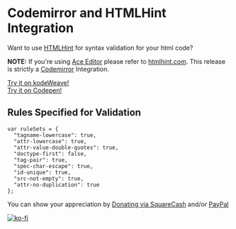 Codemirror and HTMLHint Integration
===================

Want to use [HTMLHint](http://htmlhint.com/js/htmlhint.js) for syntax validation for your html code? 

**NOTE:** If you're using [Ace Editor](http://ace.c9.io/) please refer to [htmlhint.com](http://htmlhint.com/). This release is strictly a [Codemirror](http://codemirror.net/) Integration.

[Try it on kodeWeave!](https://michaelsboost.github.io/kodeWeave/editor/#42bceae61ffdc64afa88e11d4c331bba)  
[Try it on Codepen!](http://codepen.io/anon/pen/RaNwNd?editors=0010)

Rules Specified for Validation
-------------

    var ruleSets = {
      "tagname-lowercase": true,
      "attr-lowercase": true,
      "attr-value-double-quotes": true,
      "doctype-first": false,
      "tag-pair": true,
      "spec-char-escape": true,
      "id-unique": true,
      "src-not-empty": true,
      "attr-no-duplication": true
    };

You can show your appreciation by [Donating via SquareCash](https://cash.me/$michaelsboost) and/or [PayPal](https://www.paypal.me/mikethedj4)

[![ko-fi](https://az743702.vo.msecnd.net/cdn/kofi2.png?v=0)](https://ko-fi.com/michaelsboost)
